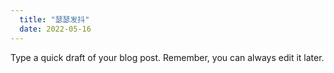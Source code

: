```yaml
---
  title: "瑟瑟发抖"	
  date: 2022-05-16
---
```


Type a quick draft of your blog post. Remember, you can always edit it later.
